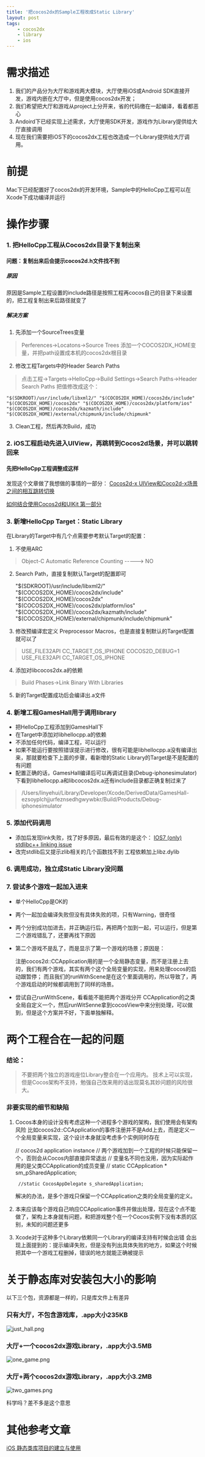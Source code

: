 ```yaml
---
title: '把cocos2dx的Sample工程改成Static Library'
layout: post
tags:
    - cocos2dx
    - library
    - ios
---
```


# 需求描述

1. 我们的产品分为大厅和游戏两大模块，大厅使用iOS或Android SDK直接开发，游戏内嵌在大厅中，但是使用cocos2dx开发；
2. 我们希望把大厅和游戏从project上分开来，省的代码缴在一起编译，看着都恶心
3. Andoird下已经实现上述需求，大厅使用SDK开发，游戏作为Library提供给大厅直接调用
4. 现在我们需要把iOS下的cocos2dx工程也改造成一个Library提供给大厅调用。

# 前提

Mac下已经配置好了cocos2dx的开发环境，Sample中的HelloCpp工程可以在Xcode下成功编译并运行

# 操作步骤

### 1. 把HelloCpp工程从Cocos2dx目录下复制出来

#### 问题：复制出来后会提示cocos2d.h文件找不到

##### 原因

原因是Sample工程设置的include路径是按照工程再cocos自己的目录下来设置的，把工程复制出来后路径就变了

##### 解决方案

1. 先添加一个SourceTrees变量
> Perferences->Locatons->Source Trees
添加一个COCOS2DX_HOME变量，并把path设置成本机的cocos2dx根目录
2. 修改工程Targets中的Header Search Paths
> 点击工程->Targets->HelloCpp->Build Settings->Search Paths->Header Search Paths
把值修改成这个：

    "$(SDKROOT)/usr/include/libxml2/" "$(COCOS2DX_HOME)/cocos2dx/include" "$(COCOS2DX_HOME)/cocos2dx" "$(COCOS2DX_HOME)/cocos2dx/platform/ios" "$(COCOS2DX_HOME)/cocos2dx/kazmath/include" "$(COCOS2DX_HOME)/external/chipmunk/include/chipmunk"


3. Clean工程，然后再次Build，成功

### 2. iOS工程启动先进入UIView，再跳转到Cocos2d场景，并可以跳转回来

#### 先把HelloCpp工程调整成这样


发现这个文章做了我想做的事情的一部分：
[Cocos2d-x UIView和Coco2d-x场景之间的相互跳转切换](http://blog.csdn.net/crayondeng/article/details/16828555)

[如何结合使用Cocos2d和UIKit 第一部分](http://www.raywenderlich.com/zh-hans/24764/%E5%A6%82%E4%BD%95%E7%BB%93%E5%90%88%E4%BD%BF%E7%94%A8cocos2d%E5%92%8Cuikit-%E7%AC%AC%E4%B8%80%E9%83%A8%E5%88%86)

### 3. 新增HelloCpp Target：Static Library

在Library的Target中有几个点需要参考默认Target的配置：
1. 不使用ARC
> Object-C Automatic Reference Counting -----> NO
2. Search Path，直接复制默认Target的配置即可

    "$(SDKROOT)/usr/include/libxml2/" "$(COCOS2DX_HOME)/cocos2dx/include" "$(COCOS2DX_HOME)/cocos2dx" "$(COCOS2DX_HOME)/cocos2dx/platform/ios" "$(COCOS2DX_HOME)/cocos2dx/kazmath/include" "$(COCOS2DX_HOME)/external/chipmunk/include/chipmunk"

3. 修改预编译宏定义 Preprocessor Macros，也是直接复制默认的Target配置就可以了
> USE_FILE32API CC_TARGET_OS_IPHONE COCOS2D_DEBUG=1
> USE_FILE32API CC_TARGET_OS_IPHONE
4. 添加对libcocos2dx.a的依赖
> Build Phases->Link Binary With Libraries

5. 新的Target配置成功后会编译出.a文件

### 4. 新增工程GamesHall用于调用library

* 把HelloCpp工程添加到GamesHall下
* 在Target中添加对libhellocpp.a的依赖
* 不添加任何代码，编译工程，可以运行
* 如果不能运行要按照错误提示进行修改，很有可能是libhellocpp.a没有编译出来，那就要检查下上面的步骤，看新增的Static Library的Target是不是配置的有问题
* 配置正确的话，GamesHall编译后可以再调试目录(Debug-iphonesimulator)下看到libhellocpp.a和libcocos2dx.a还有include目录都正确复制过来了

> /Users/linyehui/Library/Developer/Xcode/DerivedData/GamesHall-ezsoyplchjjurfeznsedhgwywbkr/Build/Products/Debug-iphonesimulator

### 5. 添加代码调用

* 添加后发现link失败，找了好多原因，最后有效的是这个：
[IOS7 (only) stdlibc++ linking issue](http://stackoverflow.com/questions/18959691/ios7-only-stdlibc-linking-issue)
* 改完stdlib后又提示zlib相关的几个函数找不到
工程依赖加上libz.dylib

### 6. 调用成功，独立成Static Library没问题


### 7. 尝试多个游戏一起加入进来

* 单个HelloCpp是OK的
* 两个一起加会编译失败但没有具体失败的项，只有Warning，很奇怪
* 两个分别成功加进去，并正确运行后，再把两个加到一起，可以运行，但是第二个游戏错乱了，还要再找下原因
* 第二个游戏不是乱了，而是显示了第一个游戏的场景；原因是：

    注册cocos2d::CCApplication用的是一个全局静态变量，而不是注册上去的，我们有两个游戏，其实有两个这个全局变量的实现，用来处理cocos的启动跟暂停；
    而且我们的runWithScene是在这个里面调用的，所以导致了，两个游戏启动的时候都调用到了同样的场景。


* 尝试自己runWithScene，看看能不能把两个游戏分开
CCApplication的之类全局自定义一个，然后runWitSenne拿到cocosView中来分别处理，可以做到，但是这个方案并不好，下面单独解释。

# 两个工程合在一起的问题

### 结论：

> 不要把两个独立的游戏座位Library整合在一个应用内。
> 技术上可以实现，但是Cocos架构不支持，勉强自己改来用的话出现莫名其妙问题的风险很大。

### 非要实现的细节和缺陷

1. Cocos本身的设计没有考虑这种一个进程多个游戏的架构，我们使用会有架构风险
比如cocos2d::CCApplication的事件注册并不是Add上去，而是定义一个全局变量来实现，这个设计本身就没考虑多个实例同时存在
    
    
    // cocos2d application instance
        // 两个游戏加到一个工程的时候只能保留一个，否则会从Cocos内部直接异常退出
        // 变量名不同也没用，因为实际起作用的是父类CCApplication的成员变量
        // static CCApplication * sm_pSharedApplication;
        
        //static CocosAppDelegate s_sharedApplication;

    解决的办法，是多个游戏只保留一个CCApplication之类的全局变量的定义。

2. 本来应该每个游戏自己响应CCApplication事件并做出处理，现在这个点不能做了，架构上本身就有问题，和把游戏整个在一个Cocos实例下没有本质的区别，未知的问题还更多

3. Xcode对于这种多个Library依赖同一个Library的编译支持有时候会出错
会出现上面提到的：提示编译失败，但是没有列出具体失败的地方，如果这个时候把其中一个游戏工程删掉，错误的地方就能正确被提示

# 关于静态库对安装包大小的影响

以下三个包，资源都是一样的，只是库文件上有差异
### 只有大厅，不包含游戏库，.app大小235KB

![just_hall.png](https://raw.githubusercontent.com/linyehui/cocos2dx-game-as-library/master/screenshot/just_hall.png)

### 大厅+一个cocos2dx游戏Library，.app大小3.5MB

![one_game.png](https://raw.githubusercontent.com/linyehui/cocos2dx-game-as-library/master/screenshot/one_game.png)

### 大厅+两个cocos2dx游戏Library，.app大小3.2MB

![two_games.png](https://raw.githubusercontent.com/linyehui/cocos2dx-game-as-library/master/screenshot/two_games.png)

科学吗？差不多是这个意思

# 其他参考文章

[iOS 静态类库项目的建立与使用](http://www.cnblogs.com/beginor/archive/2012/04/20/2459244.html)